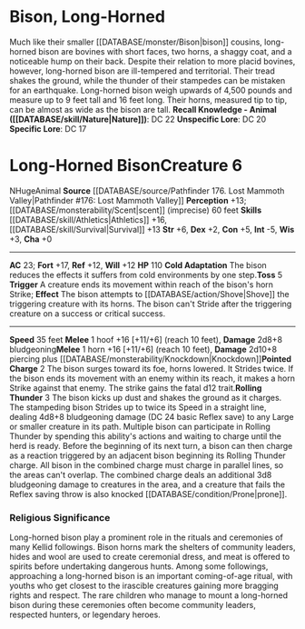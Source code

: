 ﻿---
ac: '23'
alignment: N
charisma: '+0'
constitution: '+5'
creature_ability:
- Cold Adaptation
- Pointed Charge
- Rolling Thunder
- Toss
dexterity: '+2'
fortitude: '+17'
hp: '110'
id: '1773'
intelligence: '-5'
land_speed: '35'
level: '6'
max_speed: '35'
name: Long-Horned Bison
perception: '+13'
rarity: Common
reflex: '+12'
sense:
- '[[DATABASE/monsterability/Scent|scent]] (imprecise) 60 feet'
size: Huge
skill:
- '[[DATABASE/skill/Athletics|Athletics]] +16'
- '[[DATABASE/skill/Survival|Survival]] +13'
source: '[[DATABASE/source/Pathfinder 176. Lost Mammoth Valley|Pathfinder #176: Lost
  Mammoth Valley]]'
speed:
- 35 feet
strength: '+6'
strength_req: '6'
strongest_save:
- Fortitude
trait:
- '[[DATABASE/trait/Animal|Animal]]'
type: Creature
weakest_save:
- Reflex
- Will
will: '+12'
wisdom: '+3'

---
# Bison, Long-Horned

Much like their smaller [[DATABASE/monster/Bison|bison]] cousins, long-horned bison are bovines with short faces, two horns, a shaggy coat, and a noticeable hump on their back. Despite their relation to more placid bovines, however, long-horned bison are ill-tempered and territorial. Their tread shakes the ground, while the thunder of their stampedes can be mistaken for an earthquake. Long-horned bison weigh upwards of 4,500 pounds and measure up to 9 feet tall and 16 feet long. Their horns, measured tip to tip, can be almost as wide as the bison are tall.
**Recall Knowledge - Animal ([[DATABASE/skill/Nature|Nature]])**: DC 22
**Unspecific Lore**: DC 20
**Specific Lore**: DC 17

# Long-Horned Bison<span class="item-type">Creature 6</span>

<span class="trait-alignment item-trait">N</span><span class="trait-size item-trait">Huge</span><span class="item-trait">Animal</span>
**Source** [[DATABASE/source/Pathfinder 176. Lost Mammoth Valley|Pathfinder #176: Lost Mammoth Valley]]
**Perception** +13; [[DATABASE/monsterability/Scent|scent]] (imprecise) 60 feet
**Skills** [[DATABASE/skill/Athletics|Athletics]] +16, [[DATABASE/skill/Survival|Survival]] +13
**Str** +6, **Dex** +2, **Con** +5, **Int** -5, **Wis** +3, **Cha** +0

---
**AC** 23; **Fort** +17, **Ref** +12, **Will** +12
**HP** 110
<span class="in-box-ability">**Cold Adaptation** The bison reduces the effects it suffers from cold environments by one step.</span><span class="in-box-ability">**Toss** <span class="action-icon">5</span> **Trigger** A creature ends its movement within reach of the bison's horn Strike; **Effect** The bison attempts to [[DATABASE/action/Shove|Shove]] the triggering creature with its horns. The bison can't Stride after the triggering creature on a success or critical success.</span>

---
**Speed** 35 feet
<span class="in-box-ability">**Melee** <span class="action-icon">1</span> hoof +16 [+11/+6] (reach 10 feet), **Damage** 2d8+8 bludgeoning</span><span class="in-box-ability">**Melee** <span class="action-icon">1</span> horn +16 [+11/+6] (reach 10 feet), **Damage** 2d10+8 piercing plus [[DATABASE/monsterability/Knockdown|Knockdown]]</span><span class="in-box-ability">**Pointed Charge** <span class="action-icon">2</span> The bison surges toward its foe, horns lowered. It Strides twice. If the bison ends its movement with an enemy within its reach, it makes a horn Strike against that enemy. The strike gains the fatal d12 trait.</span><span class="in-box-ability">**Rolling Thunder** <span class="action-icon">3</span> The bison kicks up dust and shakes the ground as it charges. The stampeding bison Strides up to twice its Speed in a straight line, dealing 4d8+8 bludgeoning damage (DC 24 basic Reflex save) to any Large or smaller creature in its path. 
Multiple bison can participate in Rolling Thunder by spending this ability's actions and waiting to charge until the herd is ready. Before the beginning of its next turn, a bison can then charge as a reaction triggered by an adjacent bison beginning its Rolling Thunder charge. All bison in the combined charge must charge in parallel lines, so the areas can't overlap. The combined charge deals an additional 3d8 bludgeoning damage to creatures in the area, and a creature that fails the Reflex saving throw is also knocked [[DATABASE/condition/Prone|prone]].</span>

###  Religious Significance

Long-horned bison play a prominent role in the rituals and ceremonies of many Kellid followings. Bison horns mark the shelters of community leaders, hides and wool are used to create ceremonial dress, and meat is offered to spirits before undertaking dangerous hunts. Among some followings, approaching a long-horned bison is an important coming-of-age ritual, with youths who get closest to the irascible creatures gaining more bragging rights and respect. The rare children who manage to mount a long-horned bison during these ceremonies often become community leaders, respected hunters, or legendary heroes.